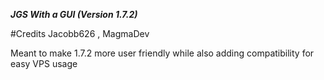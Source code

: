 ***JGS With a GUI (Version 1.7.2)***

#Credits Jacobb626 , MagmaDev

Meant to make 1.7.2 more user friendly while also adding compatibility for easy VPS usage
